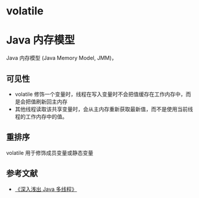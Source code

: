 # volatile


# Java 内存模型

Java 内存模型 (Java Memory Model, JMM)，

## 可见性
- volatile 修饰一个变量时，线程在写入变量时不会把值缓存在工作内存中，而是会把值刷新回主内存 
- 其他线程读取该共享变量时，会从主内存重新获取最新值，而不是使用当前线程的工作内存中的值。

## 重排序

volatile 用于修饰成员变量或静态变量


## 参考文献
- [《深入浅出 Java 多线程》](http://concurrent.redspider.group/article/02/6.html)
